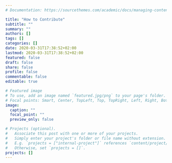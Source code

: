 ```yaml
---
# Documentation: https://sourcethemes.com/academic/docs/managing-content/

title: "How to Contribute"
subtitle: ""
summary: ""
authors: []
tags: []
categories: []
date: 2020-03-31T17:38:52+02:00
lastmod: 2020-03-31T17:38:52+02:00
featured: false
draft: false
share: false
profile: false
commentable: false
editable: true

# Featured image
# To use, add an image named `featured.jpg/png` to your page's folder.
# Focal points: Smart, Center, TopLeft, Top, TopRight, Left, Right, BottomLeft, Bottom, BottomRight.
image:
  caption: ""
  focal_point: ""
  preview_only: false

# Projects (optional).
#   Associate this post with one or more of your projects.
#   Simply enter your project's folder or file name without extension.
#   E.g. `projects = ["internal-project"]` references `content/project/deep-learning/index.md`.
#   Otherwise, set `projects = []`.
projects: []
---
```

